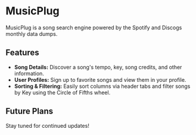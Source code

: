 # MusicPlug

MusicPlug is a song search engine powered by the Spotify and Discogs monthly data dumps.

## Features

- **Song Details:** Discover a song's tempo, key,  song credits, and other information.
- **User Profiles:** Sign up to favorite songs and view them in your profile.
- **Sorting & Filtering:** Easily sort columns via header tabs and filter songs by Key using the Circle of Fifths wheel.

## Future Plans

Stay tuned for continued updates!

